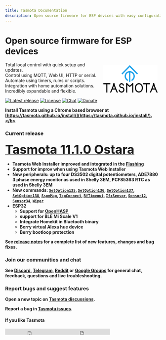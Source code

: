 ```yaml
---
title: Tasmota Documentation
description: Open source firmware for ESP devices with easy configuration using webUI, OTA updates, automation using timers or rules, expandability and entirely local control over MQTT, HTTP, serial or KNX.
---
```

# Open source firmware for ESP devices

<img style="margin: 10px 10px; float:right; width:35%" src="_media/frontlogo.svg" alt="Tasmota Logo"></img>
Total local control with quick setup and updates.    
Control using MQTT, Web UI, HTTP or serial.    
Automate using timers, rules or scripts.    
Integration with home automation solutions.    
Incredibly expandable and flexible.     

[![Latest release](https://img.shields.io/github/downloads/arendst/Tasmota/total.svg?style=flat-square&color=green)](http://ota.tasmota.com/tasmota/release)
[![License](https://img.shields.io/github/license/arendst/Tasmota.svg?style=flat-square)](https://github.com/arendst/Tasmota/blob/development/LICENSE.txt)
[![Chat](https://img.shields.io/discord/479389167382691863.svg?style=flat-square&color=blueviolet)](https://discord.gg/Ks2Kzd4)
[![Donate](https://img.shields.io/badge/donate-PayPal-blue.svg?style=flat-square)](https://paypal.me/tasmota)

<b>Install Tasmota using a Chrome based browser at [https://tasmota.github.io/install/](https://tasmota.github.io/install/).</b>    

### Current release 
<a href="http://ota.tasmota.com/tasmota/release-11.1.0/"><span style="font-size:40px;">Tasmota 11.1.0 Ostara</span></a><br>

- Tasmota Web Installer improved and integrated in the [Flashing](Getting-started.md#flashing)
- Support for improv when using Tasmota Web Installer
- New peripherals: up to four DS3502 digital potentiometers, ADE7880 3 phase energy monitor as used in Shelly 3EM, PCF85363 RTC as used in Shelly 3EM
- New commands: [`SetOption135`](Commands.md#setoption135), [`SetOption136`](Commands.md#setoption136), [`SetOption137`](Commands.md#setoption137), [`SetOption138`](Commands.md#setoption138), [`SspmMap`](Commands.md#sserialconfig), [`TcpConnect`](Commands.md#tcpconnect), [`RfTimeout`](Commands.md#rftimeout), [`IfxSensor`](Commands.md#ifxsensor), [`Sensor12`](Commands.md#sensor12), [`Sensor34`](Commands.md#sensor34), [`Wiper`](Commands.md#wiper)
- ESP32
    - Support for [OpenHASP](OpenHASP.md)
    - support for BLE Mi Scale V1
    - Integrate Homekit in Bluetooth binary
    - Berry virtual Alexa hue device
    - Berry bootloop protection

See [release notes](https://github.com/arendst/Tasmota/releases/tag/v11.1.0) for a complete list of new features, changes and bug fixes.

### Join our communities and chat
See [Discord](https://discord.gg/Ks2Kzd4), [Telegram](https://t.me/tasmota), [Reddit](https://www.reddit.com/r/tasmota/) or [Google Groups](https://groups.google.com/d/forum/sonoffusers) for general chat, feedback, questions and live troubleshooting.

### Report bugs and suggest features
Open a new topic on [Tasmota discussions](https://github.com/arendst/Tasmota/discussions).

Report a bug in [Tasmota issues](https://github.com/arendst/Tasmota/issues).

#### If you like Tasmota
<iframe src="https://ghbtns.com/github-btn.html?user=arendst&repo=tasmota&type=star&count=true" frameborder="0" scrolling="0" width="170px" height="20px"></iframe><iframe src="https://ghbtns.com/github-btn.html?user=arendst&repo=tasmota&type=fork&count=true" frameborder="0" scrolling="0" width="170px" height="20px"></iframe> 

